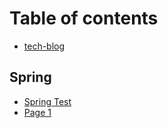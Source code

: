 # Table of contents

* [tech-blog](README.md)

## Spring

* [Spring Test](spring/spring-test.md)
* [Page 1](spring/page-1.md)
